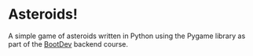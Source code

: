 # Asteroids!

A simple game of asteroids written in Python using the Pygame library as part of the [BootDev](https://boot.dev) backend course.

